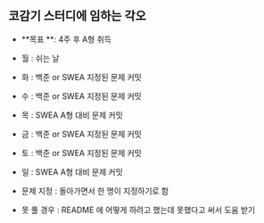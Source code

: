 ## 코감기 스터디에 임하는 각오

- **목표 **: 4주 후 A형 취득

- 월 : 쉬는 날

- 화 : 백준 or SWEA 지정된 문제 커밋

- 수 : 백준 or SWEA 지정된 문제 커밋

- 목 : SWEA A형 대비 문제 커밋

- 금 : 백준 or SWEA 지정된 문제 커밋

- 토 : 백준 or SWEA 지정된 문제 커밋

- 일 : SWEA A형 대비 문제 커밋

- 문제 지정 : 돌아가면서 한 명이 지정하기로 함

- 못 풀 경우 : README 에 어떻게 하려고 했는데 못했다고 써서 도움 받기
